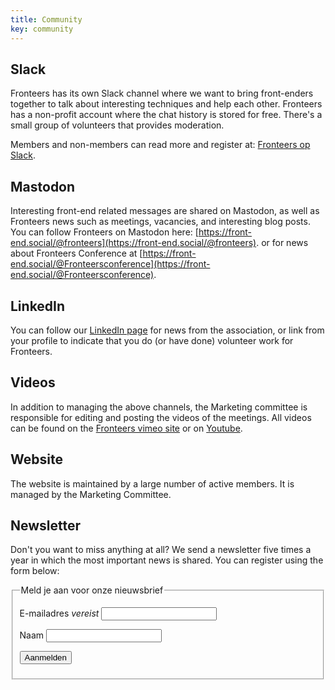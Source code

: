 ```yaml
---
title: Community
key: community
---
```


## Slack

Fronteers has its own Slack channel where we want to bring front-enders together to talk about interesting techniques and help each other. Fronteers has a non-profit account where the chat history is stored for free. There's a small group of volunteers that provides moderation.

Members and non-members can read more and register at: [Fronteers op Slack](/nl/blog/2016/02/fronteers-op-slack).

## Mastodon

Interesting front-end related messages are shared on Mastodon, as well as Fronteers news such as meetings, vacancies, and interesting blog posts. You can follow Fronteers on Mastodon here: [https://front-end.social/@fronteers](https://front-end.social/@fronteers). or for news about Fronteers Conference at [https://front-end.social/@Fronteersconference](https://front-end.social/@Fronteersconference).

## LinkedIn

You can follow our [LinkedIn page](https://www.linkedin.com/company/2835613/) for news from the association, or link from your profile to indicate that you do (or have done) volunteer work for Fronteers.

## Videos

In addition to managing the above channels, the Marketing committee is responsible for editing and posting the videos of the meetings. All videos can be found on the [Fronteers vimeo site](https://vimeo.com/fronteers) or on [Youtube](https://www.youtube.com/channel/UCMqv5w33mm-CgjDV6VTBCTw).

## Website

The website is maintained by a large number of active members. It is managed by the Marketing Committee.

## Newsletter

Don't you want to miss anything at all? We send a newsletter five times a year in which the most important news is shared. You can register using the form below:

<form action="https://fronteers.us10.list-manage.com/subscribe/post?u=d8d859a3bce138807ce785741&amp;id=49b991ad18" method="post" class="generated">
    <fieldset>
    <legend>Meld je aan voor onze nieuwsbrief</legend>
    <p><label for="subscribe-email">E-mailadres <em>vereist</em></label> <input type="email" name="EMAIL" id="subscribe-email" class="text" autocomplete="email"></p>
    <p><label for="subscribe-naam">Naam</label> <input type="text" name="NAME" id="subscribe-naam" class="text" autocomplete="name"></p>
    <p class="submit"><input type="submit" value="Aanmelden" class="submit"></p>
    </fieldset>
</form>
